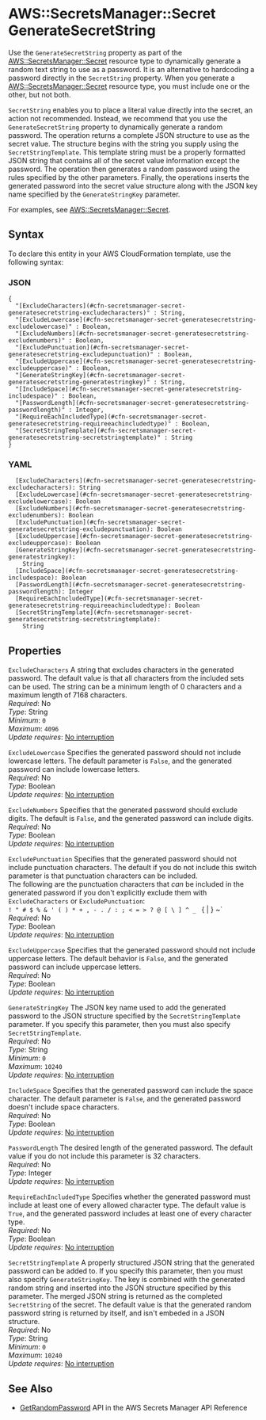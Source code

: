 # AWS::SecretsManager::Secret GenerateSecretString<a name="aws-properties-secretsmanager-secret-generatesecretstring"></a>

Use the `GenerateSecretString` property as part of the [AWS::SecretsManager::Secret](https://docs.aws.amazon.com/AWSCloudFormation/latest/UserGuide/aws-resource-secretsmanager-secret.html) resource type to dynamically generate a random text string to use as a password\. It is an alternative to hardcoding a password directly in the `SecretString` property\. When you generate a [AWS::SecretsManager::Secret](https://docs.aws.amazon.com/AWSCloudFormation/latest/UserGuide/aws-resource-secretsmanager-secret.html) resource type, you must include one or the other, but not both\.

`SecretString` enables you to place a literal value directly into the secret, an action not recommended\. Instead, we recommend that you use the `GenerateSecretString` property to dynamically generate a random password\. The operation returns a complete JSON structure to use as the secret value\. The structure begins with the string you supply using the `SecretStringTemplate`\. This template string must be a properly formatted JSON string that contains all of the secret value information except the password\. The operation then generates a random password using the rules specified by the other parameters\. Finally, the operations inserts the generated password into the secret value structure along with the JSON key name specified by the `GenerateStringKey` parameter\.

For examples, see [AWS::SecretsManager::Secret](https://docs.aws.amazon.com/AWSCloudFormation/latest/UserGuide/aws-resource-secretsmanager-secret.html)\. 

## Syntax<a name="aws-properties-secretsmanager-secret-generatesecretstring-syntax"></a>

To declare this entity in your AWS CloudFormation template, use the following syntax:

### JSON<a name="aws-properties-secretsmanager-secret-generatesecretstring-syntax.json"></a>

```
{
  "[ExcludeCharacters](#cfn-secretsmanager-secret-generatesecretstring-excludecharacters)" : String,
  "[ExcludeLowercase](#cfn-secretsmanager-secret-generatesecretstring-excludelowercase)" : Boolean,
  "[ExcludeNumbers](#cfn-secretsmanager-secret-generatesecretstring-excludenumbers)" : Boolean,
  "[ExcludePunctuation](#cfn-secretsmanager-secret-generatesecretstring-excludepunctuation)" : Boolean,
  "[ExcludeUppercase](#cfn-secretsmanager-secret-generatesecretstring-excludeuppercase)" : Boolean,
  "[GenerateStringKey](#cfn-secretsmanager-secret-generatesecretstring-generatestringkey)" : String,
  "[IncludeSpace](#cfn-secretsmanager-secret-generatesecretstring-includespace)" : Boolean,
  "[PasswordLength](#cfn-secretsmanager-secret-generatesecretstring-passwordlength)" : Integer,
  "[RequireEachIncludedType](#cfn-secretsmanager-secret-generatesecretstring-requireeachincludedtype)" : Boolean,
  "[SecretStringTemplate](#cfn-secretsmanager-secret-generatesecretstring-secretstringtemplate)" : String
}
```

### YAML<a name="aws-properties-secretsmanager-secret-generatesecretstring-syntax.yaml"></a>

```
  [ExcludeCharacters](#cfn-secretsmanager-secret-generatesecretstring-excludecharacters): String
  [ExcludeLowercase](#cfn-secretsmanager-secret-generatesecretstring-excludelowercase): Boolean
  [ExcludeNumbers](#cfn-secretsmanager-secret-generatesecretstring-excludenumbers): Boolean
  [ExcludePunctuation](#cfn-secretsmanager-secret-generatesecretstring-excludepunctuation): Boolean
  [ExcludeUppercase](#cfn-secretsmanager-secret-generatesecretstring-excludeuppercase): Boolean
  [GenerateStringKey](#cfn-secretsmanager-secret-generatesecretstring-generatestringkey): 
    String
  [IncludeSpace](#cfn-secretsmanager-secret-generatesecretstring-includespace): Boolean
  [PasswordLength](#cfn-secretsmanager-secret-generatesecretstring-passwordlength): Integer
  [RequireEachIncludedType](#cfn-secretsmanager-secret-generatesecretstring-requireeachincludedtype): Boolean
  [SecretStringTemplate](#cfn-secretsmanager-secret-generatesecretstring-secretstringtemplate): 
    String
```

## Properties<a name="aws-properties-secretsmanager-secret-generatesecretstring-properties"></a>

`ExcludeCharacters`  <a name="cfn-secretsmanager-secret-generatesecretstring-excludecharacters"></a>
A string that excludes characters in the generated password\. The default value is that all characters from the included sets can be used\. The string can be a minimum length of 0 characters and a maximum length of 7168 characters\.  
*Required*: No  
*Type*: String  
*Minimum*: `0`  
*Maximum*: `4096`  
*Update requires*: [No interruption](https://docs.aws.amazon.com/AWSCloudFormation/latest/UserGuide/using-cfn-updating-stacks-update-behaviors.html#update-no-interrupt)

`ExcludeLowercase`  <a name="cfn-secretsmanager-secret-generatesecretstring-excludelowercase"></a>
Specifies the generated password should not include lowercase letters\. The default parameter is `False`, and the generated password can include lowercase letters\.  
*Required*: No  
*Type*: Boolean  
*Update requires*: [No interruption](https://docs.aws.amazon.com/AWSCloudFormation/latest/UserGuide/using-cfn-updating-stacks-update-behaviors.html#update-no-interrupt)

`ExcludeNumbers`  <a name="cfn-secretsmanager-secret-generatesecretstring-excludenumbers"></a>
Specifies that the generated password should exclude digits\. The default is `False`, and the generated password can include digits\.  
*Required*: No  
*Type*: Boolean  
*Update requires*: [No interruption](https://docs.aws.amazon.com/AWSCloudFormation/latest/UserGuide/using-cfn-updating-stacks-update-behaviors.html#update-no-interrupt)

`ExcludePunctuation`  <a name="cfn-secretsmanager-secret-generatesecretstring-excludepunctuation"></a>
Specifies that the generated password should not include punctuation characters\. The default if you do not include this switch parameter is that punctuation characters can be included\.  
The following are the punctuation characters that *can* be included in the generated password if you don't explicitly exclude them with `ExcludeCharacters` or `ExcludePunctuation`:  
 `! " # $ % & ' ( ) * + , - . / : ; < = > ? @ [ \ ] ^ _ ` { | } ~`   
*Required*: No  
*Type*: Boolean  
*Update requires*: [No interruption](https://docs.aws.amazon.com/AWSCloudFormation/latest/UserGuide/using-cfn-updating-stacks-update-behaviors.html#update-no-interrupt)

`ExcludeUppercase`  <a name="cfn-secretsmanager-secret-generatesecretstring-excludeuppercase"></a>
Specifies that the generated password should not include uppercase letters\. The default behavior is `False`, and the generated password can include uppercase letters\.  
*Required*: No  
*Type*: Boolean  
*Update requires*: [No interruption](https://docs.aws.amazon.com/AWSCloudFormation/latest/UserGuide/using-cfn-updating-stacks-update-behaviors.html#update-no-interrupt)

`GenerateStringKey`  <a name="cfn-secretsmanager-secret-generatesecretstring-generatestringkey"></a>
The JSON key name used to add the generated password to the JSON structure specified by the `SecretStringTemplate` parameter\. If you specify this parameter, then you must also specify `SecretStringTemplate`\.   
*Required*: No  
*Type*: String  
*Minimum*: `0`  
*Maximum*: `10240`  
*Update requires*: [No interruption](https://docs.aws.amazon.com/AWSCloudFormation/latest/UserGuide/using-cfn-updating-stacks-update-behaviors.html#update-no-interrupt)

`IncludeSpace`  <a name="cfn-secretsmanager-secret-generatesecretstring-includespace"></a>
Specifies that the generated password can include the space character\. The default parameter is `False`, and the generated password doesn't include space characters\.  
*Required*: No  
*Type*: Boolean  
*Update requires*: [No interruption](https://docs.aws.amazon.com/AWSCloudFormation/latest/UserGuide/using-cfn-updating-stacks-update-behaviors.html#update-no-interrupt)

`PasswordLength`  <a name="cfn-secretsmanager-secret-generatesecretstring-passwordlength"></a>
The desired length of the generated password\. The default value if you do not include this parameter is 32 characters\.  
*Required*: No  
*Type*: Integer  
*Update requires*: [No interruption](https://docs.aws.amazon.com/AWSCloudFormation/latest/UserGuide/using-cfn-updating-stacks-update-behaviors.html#update-no-interrupt)

`RequireEachIncludedType`  <a name="cfn-secretsmanager-secret-generatesecretstring-requireeachincludedtype"></a>
Specifies whether the generated password must include at least one of every allowed character type\. The default value is `True`, and the generated password includes at least one of every character type\.  
*Required*: No  
*Type*: Boolean  
*Update requires*: [No interruption](https://docs.aws.amazon.com/AWSCloudFormation/latest/UserGuide/using-cfn-updating-stacks-update-behaviors.html#update-no-interrupt)

`SecretStringTemplate`  <a name="cfn-secretsmanager-secret-generatesecretstring-secretstringtemplate"></a>
A properly structured JSON string that the generated password can be added to\. If you specify this parameter, then you must also specify `GenerateStringKey`\. The key is combined with the generated random string and inserted into the JSON structure specified by this parameter\. The merged JSON string is returned as the completed `SecretString` of the secret\. The default value is that the generated random password string is returned by itself, and isn't embeded in a JSON structure\.  
*Required*: No  
*Type*: String  
*Minimum*: `0`  
*Maximum*: `10240`  
*Update requires*: [No interruption](https://docs.aws.amazon.com/AWSCloudFormation/latest/UserGuide/using-cfn-updating-stacks-update-behaviors.html#update-no-interrupt)

## See Also<a name="aws-properties-secretsmanager-secret-generatesecretstring--seealso"></a>
+  [GetRandomPassword](https://docs.aws.amazon.com/secretsmanager/latest/apireference/API_GetRandomPassword.html) API in the AWS Secrets Manager API Reference